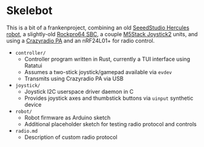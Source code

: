 # Skelebot

This is a bit of a frankenproject, combining an old [SeeedStudio Hercules robot](https://wiki.seeedstudio.com/Skeleton_Bot-4WD_hercules_mobile_robotic_platform/), a slightly-old [Rockpro64 SBC](https://pine64.org/documentation/ROCKPro64), a couple [M5Stack Joystick2](https://docs.m5stack.com/en/unit/Unit-JoyStick2) units, and using a [Crazyradio PA](https://www.bitcraze.io/products/crazyradio-pa/) and an nRF24L01+ for radio control.

- `controller/`
    - Controller program written in Rust, currently a TUI interface using Ratatui
    - Assumes a two-stick joystick/gamepad available via `evdev`
    - Transmits using Crazyradio PA via USB
- `joystick/`
    - Joystick I2C userspace driver daemon in C
    - Provides joystick axes and thumbstick buttons via `uinput` synthetic device
- `robot/`
    - Robot firmware as Arduino sketch
    - Additional placeholder sketch for testing radio protocol and controls
- `radio.md`
    - Description of custom radio protocol
